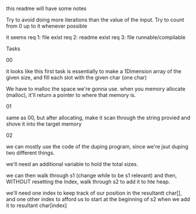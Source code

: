 this readme will have some notes

Try to avoid doing more iterations than the value of the input.
Try to count from 0 up to it whenever possible

it seems 
req 1: file exist
req 2: readme exist
req 3: file runnable/compilable



Tasks



00


it looks like this first task is essentially to make a 1Dimension array of the given size, and fill each slot with the given char (one char)


We have to malloc the space we're gonna use. when you memory allocate (malloc), it'll return a pointer to where that memory is.





01


same as 00, but after allocating, make it scan through the string provied and shove it into the target memory



02


we can mostly use the code of the duping program, since we're jsut duping two different things.


we'll need an additional variable to hold the total sizes.


we can then walk through s1 (change while to be s1 relevant) and then, WITHOUT resetting the Index, walk through s2 to add it to hte heap.

we'll need one index to keep track of our position in the resultantt char[], and one other index to afford us to start at the beginning of s2 when we add it to resultant char[index] 
